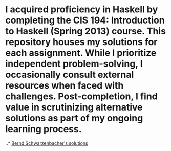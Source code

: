 # I acquired proficiency in Haskell by completing the CIS 194: Introduction to Haskell (Spring 2013) course. This repository houses my solutions for each assignment. While I prioritize independent problem-solving, I occasionally consult external resources when faced with challenges. Post-completion, I find value in scrutinizing alternative solutions as part of my ongoing learning process.

..* [Bernd Schwarzenbacher's solutions](https://github.com/bschwb/cis194-solutions)
